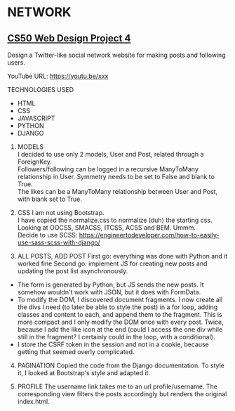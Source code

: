 # NETWORK

## [CS50 Web Design Project 4](https://cs50.harvard.edu/web/2020/projects/4/network)

Design a Twitter-like social network website for making posts and following users.  

YouTube URL: <https://youtu.be/xxx>  

TECHNOLOGIES USED  

* HTML
* CSS
* JAVASCRIPT
* PYTHON
* DJANGO

1. MODELS  
I decided to use only 2 models, User and Post, related through a ForeignKey.  
Followers/following can be logged in a recursive ManyToMany relationship in User. Symmetry needs to be set to False and blank to True.  
The likes can be a ManyToMany relationship between User and Post, with blank set to True.  

2. CSS
I am not using Bootstrap.  
I have copied the normalize.css to normalize (duh) the starting css.  
Looking at OOCSS, SMACSS, ITCSS, ACSS and BEM. Ummm.  
Decide to use SCSS: <https://engineertodeveloper.com/how-to-easily-use-sass-scss-with-django/>  

3. ALL POSTS, ADD POST
First go: everything was done with Python and it worked fine
Second go: implement JS for creating new posts and updating the post list asynchronously.  
* The form is generated by Python, but JS sends the new posts. It somehow wouldn't work with JSON, but it does with FormData.  
* To modify the DOM, I discovered document fragments. I now create all the divs I need (to later be able to style the post) in a for loop, adding classes and content to each, and append them to the fragment. This is more compact and I only modify the DOM once with every post. Twice, because I add the like icon at the end (could I access the one div while still in the fragment? I certainly could in the loop, with a conditional).  
* I store the CSRF token in the session and not in a cookie, because getting that seemed overly complicated.  

4. PAGINATION
Copied the code from the Django documentation. To style it, I looked at Bootstrap's style and adapted it.

5. PROFILE
The username link takes me to an url profile/username. The corresponding view filters the posts accordingly but renders the original index.html.